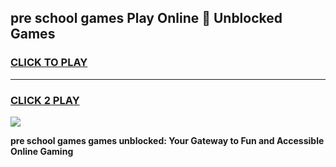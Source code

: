 
## pre school games Play Online 👋 Unblocked Games
<h3>
<a href="https://news.freeplayer.one?title=pre_school_games&ref=17GH">CLICK TO PLAY</a></h3>
<hr>

<h3>
<a href="https://news.freeplayer.one?title=pre_school_games&ref=17GH">CLICK 2 PLAY</a>
  
</h3>

<a href="https://news.freeplayer.one?title=pre_school_games&ref=17GH/"><img src="https://clearcache.store/games.png"></a>


**pre school games games unblocked: Your Gateway to Fun and Accessible Online Gaming**
